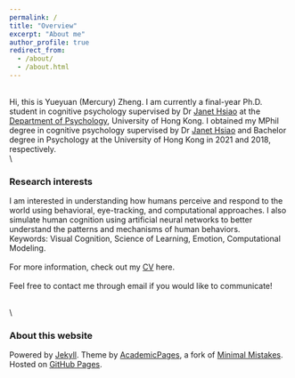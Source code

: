 ```yaml
---
permalink: /
title: "Overview"
excerpt: "About me"
author_profile: true
redirect_from:
  - /about/
  - /about.html
---
```


\
Hi, this is Yueyuan (Mercury) Zheng. I am currently a final-year Ph.D. student in cognitive psychology supervised by Dr [Janet Hsiao](http://abc.psy.hku.hk/janet/) at the [Department of Psychology](https://psychology.hku.hk/), University of Hong Kong. I obtained my MPhil degree in cognitive psychology supervised by Dr [Janet Hsiao](http://abc.psy.hku.hk/janet/) and Bachelor degree in Psychology at the University of Hong Kong in 2021 and 2018, respectively.
\
  \
### Research interests  
I am interested in understanding how humans perceive and respond to the world using behavioral, eye-tracking, and computational approaches. I also simulate human cognition using artificial neural networks to better understand the patterns and mechanisms of human behaviors. 
\
Keywords: Visual Cognition, Science of Learning, Emotion, Computational Modeling.
\
  \
For more information, check out my [CV](https://mercuryzheng.github.io/files/yz_cv.pdf) here.
\
  \
Feel free to contact me through email if you would like to communicate!

\
  \

### About this website
Powered by [Jekyll](http://jekyllrb.com). Theme by [AcademicPages](https://github.com/academicpages/academicpages.github.io), a fork of [Minimal Mistakes](https://mademistakes.com/work/minimal-mistakes-jekyll-theme/). Hosted on [GitHub Pages](https://pages.github.com/).

<!-- Powered by <a href="http://jekyllrb.com" rel="nofollow">Jekyll</a> &amp; <a href="https://github.com/academicpages/academicpages.github.io">AcademicPages</a>, a fork of <a href="https://mademistakes.com/work/minimal-mistakes-jekyll-theme/" rel="nofollow">Minimal Mistakes</a>. Hosted on GitHub Pages. -->

